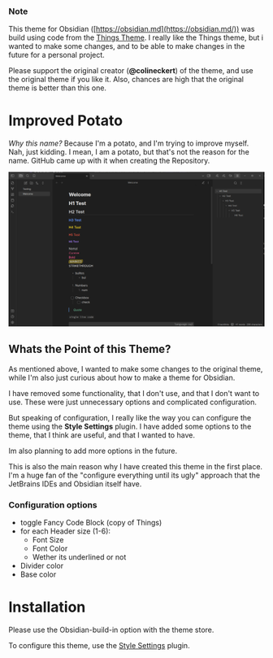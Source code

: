### Note

This theme for Obsidian ([https://obsidian.md](https://obsidian.md/)) was build using code from the [Things Theme](https://github.com/colineckert/obsidian-things/tree/main). 
I really like the Things theme, but i wanted to make some changes, and to be able to make changes in the future for a personal project.

Please support the original creator (**@colineckert**) of the theme, and use the original theme if you like it. Also, chances are high that the original theme is better than this one.

# Improved Potato

*Why this name?* Because I'm a potato, and I'm trying to improve myself.
Nah, just kidding. I mean, I am a potato, but that's not the reason for the name.
GitHub came up with it when creating the Repository.

![Alt text](images/image.png)

## Whats the Point of this Theme?

As mentioned above, I wanted to make some changes to the original theme, while I'm also just curious about how to make a theme for Obsidian.

I have removed some functionality, that I don't use, and that I don't want to use. These were just unnecessary options and complicated configuration.

But speaking of configuration, I really like the way you can configure the theme using the **Style Settings** plugin. I have added some options to the theme, that I think are useful, and that I wanted to have.

Im also planning to add more options in the future.

This is also the main reason why I have created this theme in the first place.
I'm a huge fan of the "configure everything until its ugly" approach that the JetBrains IDEs and Obsidian itself have.

### Configuration options

- toggle Fancy Code Block (copy of Things)
- for each Header size (1-6):
  - Font Size
  - Font Color
  - Wether its underlined or not
- Divider color
- Base color


# Installation

Please use the Obsidian-build-in option with the theme store.

To configure this theme, use the [Style Settings](https://github.com/mgmeyers/obsidian-style-settings) plugin.
